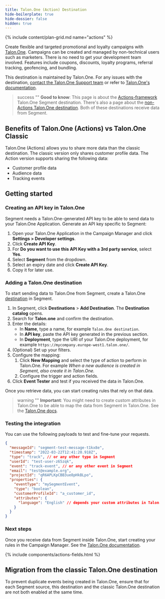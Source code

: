 ```yaml
---
title: Talon.One (Action) Destination
hide-boilerplate: true
hide-dossier: false
hidden: true
---
```


<!-- In the section above, edit the `title` field. For example, Slack (Actions) Destination -->

{% include content/plan-grid.md name="actions" %}

Create flexible and targeted promotional and loyalty campaigns with [Talon.One](https://www.talon.one/).
Campaigns can be created and managed by non-technical users such as marketers. There is no need to
get your development team involved. Features include coupons, discounts, loyalty
programs, referral tracking, geofencing, and bundling.

This destination is maintained by Talon.One. For any issues with the destination, [contact the Talon.One Support team](mailto:support@talon.one) or refer to [Talon.One's documentation](https://docs.talon.one/docs/dev/technology-partners/segment).
<!-- In the section below, add your destination name where indicated. If you have a classic version of the destination, ensure that its documentation is linked as well. If you don't have a classic version of the destination, remove the second and third sentences. -->

> success ""
> **Good to know**: This page is about the [Actions-framework](/docs/connections/destinations/actions/) Talon.One Segment destination. There's also a page about the [non-Actions Talon.One destination](/docs/connections/destinations/catalog/talonone/). Both of these destinations receive data from Segment.

## Benefits of Talon.One (Actions) vs Talon.One Classic

Talon.One (Actions) allows you to share more data than the classic destination.
The classic version only shares customer profile data. The Action version supports sharing the following data:

- Customer profile data
- Audience data
- Tracking events

<!-- The section below explains how to enable and configure the destination. Include any configuration steps not captured below. For example, obtaining an API key from your platform and any configuration steps required to connect to the destination. -->

## Getting started

### Creating an API key in Talon.One

Segment needs a Talon.One-generated API key to be able to send data to your Talon.One Application. Generate an API key specific to Segment:

1. Open your Talon.One Application in the Campaign Manager and click **Settings > Developer settings**.
1. Click **Create API Key**.
1. For **Do you want to use this API Key with a 3rd party service**, select **Yes**.
1. Select **Segment** from the dropdown.
1. Select an expiry date and click **Create API Key**.
1. Copy it for later use.

### Adding a Talon.One destination

To start sending data to Talon.One from Segment, create a Talon.One
[destination](/docs/connections/destinations/) in Segment.

1. In Segment, click **Destinations** > **Add Destination**. The **Destination catalog** opens.
1. Search for **Talon.one** and confirm the destination.
1. Enter the details:
   - In **Name**, type a name, for example `Talon.One destination`.
   - In **API key**, paste the API key generated in the previous section.
   - In **Deployment**, type the URI of your Talon.One deployment, for example
     `https://mycompany.europe-west1.talon.one/`.
1. (Optional) Set up your filters.
1. Configure the mapping:
   1. Click **New Mapping** and select the type of action to perform in Talon.One.
      For example _When a new audience is created in Segment, also create it in Talon.One._
   1. Configure the trigger and action fields.
1. Click **Event Tester** and test if you received the data in Talon.One.

Once you retrieve data, you can start creating rules that rely on that data.

> warning ""
> **Important**: You might need to create custom attributes in Talon.One to be able to map the data from Segment in Talon.One. See the [Talon.One docs](https://docs.talon.one/docs/product/account/dev-tools/managing-attributes#creating-custom-attributes).

### Testing the integration

You can use the following payloads to test and fine-tune your requests.

```json
{
  "messageId": "segment-test-message-t1kx8e",
  "timestamp": "2022-03-22T12:41:20.918Z",
  "type": "track", // or any other type in Segment
  "userId": "test-user-z65zqk",
  "event": "track-event", // or any other event in Segment
  "email": "test@example.org",
  "projectId": "qR6APLKpCBB3ue8pHkBLpo",
  "properties": {
    "eventType": "mySegmentEvent",
    "type": "boolean",
    "customerProfileId": "a_customer_id",
    "attributes": {
      "language": "English" // depends your custom attributes in Talon.One
    }
  }
}
```

### Next steps

Once you receive data from Segment inside Talon.One, start creating your rules in the Campaign Manager. See the [Talon.One documentation](https://docs.talon.one/docs/product/rules/overview).
<!-- The line below renders a table of connection settings (if applicable), Pre-built Mappings, and available actions. -->

{% include components/actions-fields.html %}
<!-- If applicable, add information regarding the migration from a classic destination to an Actions-based version below -->

## Migration from the classic Talon.One destination

To prevent duplicate events being created in Talon.One, ensure that for each Segment source, this destination and the classic Talon.One destination are not both enabled at the same time.
